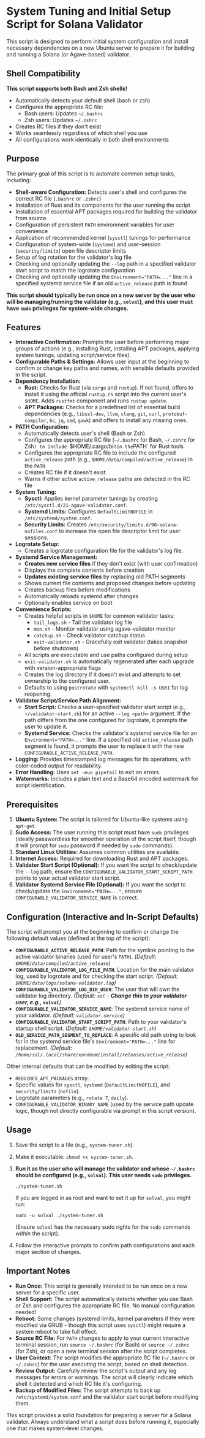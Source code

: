 # System Tuning and Initial Setup Script for Solana Validator

This script is designed to perform initial system configuration and install necessary dependencies on a new Ubuntu server to prepare it for building and running a Solana (or Agave-based) validator.

## Shell Compatibility

**This script supports both Bash and Zsh shells!**

* Automatically detects your default shell (bash or zsh)
* Configures the appropriate RC file:
  * Bash users: Updates `~/.bashrc`
  * Zsh users: Updates `~/.zshrc`
* Creates RC files if they don't exist
* Works seamlessly regardless of which shell you use
* All configurations work identically in both shell environments

## Purpose

The primary goal of this script is to automate common setup tasks, including:
- **Shell-aware Configuration:** Detects user's shell and configures the correct RC file (`.bashrc` or `.zshrc`)
- Installation of Rust and its components for the user running the script
- Installation of essential APT packages required for building the validator from source
- Configuration of persistent `PATH` environment variables for user convenience
- Application of recommended kernel (`sysctl`) tunings for performance
- Configuration of system-wide (`systemd`) and user-session (`security/limits`) open file descriptor limits
- Setup of log rotation for the validator's log file
- Checking and optionally updating the `--log` path in a specified validator start script to match the logrotate configuration
- Checking and optionally updating the `Environment="PATH=..."` line in a specified systemd service file if an old `active_release` path is found

**This script should typically be run once on a new server by the user who will be managing/running the validator (e.g., `solval`), and this user must have `sudo` privileges for system-wide changes.**

## Features

- **Interactive Confirmation:** Prompts the user before performing major groups of actions (e.g., installing Rust, installing APT packages, applying system tunings, updating script/service files).
- **Configurable Paths & Settings:** Allows user input at the beginning to confirm or change key paths and names, with sensible defaults provided in the script.
- **Dependency Installation:**
    - **Rust:** Checks for Rust (via `cargo` and `rustup`). If not found, offers to install it using the official `rustup.rs` script into the current user's `$HOME`. Adds `rustfmt` component and runs `rustup update`.
    - **APT Packages:** Checks for a predefined list of essential build dependencies (e.g., `libssl-dev`, `llvm`, `clang`, `git`, `curl`, `protobuf-compiler`, `bc`, `jq`, `sed`, `gawk`) and offers to install any missing ones.
- **PATH Configuration:**
    - Automatically detects user's shell (Bash or Zsh)
    - Configures the appropriate RC file (`~/.bashrc` for Bash, `~/.zshrc` for Zsh`) to include `$HOME/.cargo/bin` in the `PATH` for Rust tools
    - Configures the appropriate RC file to include the configured `active_release` path (e.g., `$HOME/data/compiled/active_release`) in the `PATH`
    - Creates RC file if it doesn't exist
    - Warns if other active `active_release` paths are detected in the RC file
- **System Tuning:**
    - **Sysctl:** Applies kernel parameter tunings by creating `/etc/sysctl.d/21-agave-validator.conf`.
    - **Systemd Limits:** Configures `DefaultLimitNOFILE` in `/etc/systemd/system.conf`.
    - **Security Limits:** Creates `/etc/security/limits.d/90-solana-nofiles.conf` to increase the open file descriptor limit for user sessions.
- **Logrotate Setup:**
    - Creates a logrotate configuration file for the validator's log file.
- **Systemd Service Management:**
    - **Creates new service files** if they don't exist (with user confirmation)
    - Displays the complete contents before creation
    - **Updates existing service files** by replacing old PATH segments
    - Shows current file contents and proposed changes before updating
    - Creates backup files before modifications
    - Automatically reloads systemd after changes
    - Optionally enables service on boot
- **Convenience Scripts:**
    - Creates helpful scripts in `$HOME` for common validator tasks:
        - `tail_logs.sh` - Tail the validator log file
        - `mon.sh` - Monitor validator using agave-validator monitor
        - `catchup.sh` - Check validator catchup status
        - `exit-validator.sh` - Gracefully exit validator (takes snapshot before shutdown)
    - All scripts are executable and use paths configured during setup
    - `exit-validator.sh` is automatically regenerated after each upgrade with version-appropriate flags
    - Creates the log directory if it doesn't exist and attempts to set ownership to the configured user.
    - Defaults to using `postrotate` with `systemctl kill -s USR1` for log reopening.
- **Validator Script/Service Path Alignment:**
    - **Start Script:** Checks a user-specified validator start script (e.g., `~/validator-start.sh`) for an active `--log <path>` argument. If the path differs from the one configured for logrotate, it prompts the user to update it.
    - **Systemd Service:** Checks the validator's systemd service file for an `Environment="PATH=..."` line. If a specified old `active_release` path segment is found, it prompts the user to replace it with the new `CONFIGURABLE_ACTIVE_RELEASE_PATH`.
- **Logging:** Provides timestamped log messages for its operations, with color-coded output for readability.
- **Error Handling:** Uses `set -euo pipefail` to exit on errors.
- **Watermarks:** Includes a plain text and a Base64 encoded watermark for script identification.

## Prerequisites

1.  **Ubuntu System:** The script is tailored for Ubuntu-like systems using `apt-get`.
2.  **Sudo Access:** The user running this script must have `sudo` privileges (ideally passwordless for smoother operation of the script itself, though it will prompt for `sudo` password if needed by `sudo` commands).
3.  **Standard Linux Utilities:** Assumes common utilities are available.
4.  **Internet Access:** Required for downloading Rust and APT packages.
5.  **Validator Start Script (Optional):** If you want the script to check/update the `--log` path, ensure the `CONFIGURABLE_VALIDATOR_START_SCRIPT_PATH` points to your actual validator start script.
6.  **Validator Systemd Service File (Optional):** If you want the script to check/update the `Environment="PATH=..."`, ensure `CONFIGURABLE_VALIDATOR_SERVICE_NAME` is correct.

## Configuration (Interactive and In-Script Defaults)

The script will prompt you at the beginning to confirm or change the following default values (defined at the top of the script):

- **`CONFIGURABLE_ACTIVE_RELEASE_PATH`**: Path for the symlink pointing to the active validator binaries (used for user's `PATH`).
  *(Default: `$HOME/data/compiled/active_release`)*
- **`CONFIGURABLE_VALIDATOR_LOG_FILE_PATH`**: Location for the main validator log, used by logrotate and for checking the start script.
  *(Default: `$HOME/data/logs/solana-validator.log`)*
- **`CONFIGURABLE_VALIDATOR_LOG_DIR_USER`**: The user that will own the validator log directory.
  *(Default: `sol` - **Change this to your validator user, e.g., `solval`**)*
- **`CONFIGURABLE_VALIDATOR_SERVICE_NAME`**: The systemd service name of your validator.
  *(Default: `validator.service`)*
- **`CONFIGURABLE_VALIDATOR_START_SCRIPT_PATH`**: Path to your validator's startup shell script.
  *(Default: `$HOME/validator-start.sh`)*
- **`OLD_SERVICE_PATH_SEGMENT_TO_REPLACE`**: A specific old path string to look for in the systemd service file's `Environment="PATH=..."` line for replacement.
  *(Default: `/home/sol/.local/share/xandeum/install/releases/active_release`)*

Other internal defaults that can be modified by editing the script:
- `REQUIRED_APT_PACKAGES` array.
- Specific values for `sysctl`, `systemd` (`DefaultLimitNOFILE`), and `security/limits` (`nofile`).
- Logrotate parameters (e.g., `rotate 7`, `daily`).
- `CONFIGURABLE_VALIDATOR_BINARY_NAME` (used by the service path update logic, though not directly configurable via prompt in this script version).

## Usage

1.  Save the script to a file (e.g., `system-tuner.sh`).
2.  Make it executable: `chmod +x system-tuner.sh`.
3.  **Run it as the user who will manage the validator and whose `~/.bashrc` should be configured (e.g., `solval`). This user needs `sudo` privileges.**
    ```
    ./system-tuner.sh
    ```
    If you are logged in as root and want to set it up for `solval`, you might run:
    ```
    sudo -u solval ./system-tuner.sh
    ```
    (Ensure `solval` has the necessary sudo rights for the `sudo` commands *within* the script).

4.  Follow the interactive prompts to confirm path configurations and each major section of changes.

## Important Notes

* **Run Once:** This script is generally intended to be run once on a new server for a specific user.
* **Shell Support:** The script automatically detects whether you use Bash or Zsh and configures the appropriate RC file. No manual configuration needed!
* **Reboot:** Some changes (systemd limits, kernel parameters if they were modified via GRUB - though this script uses `sysctl`) might require a system reboot to take full effect.
* **Source RC File:** For `PATH` changes to apply to your current interactive terminal session, run `source ~/.bashrc` (for Bash) or `source ~/.zshrc` (for Zsh), or open a new terminal session after the script completes.
* **User Context:** The script modifies the appropriate RC file (`~/.bashrc` or `~/.zshrc`) for the user *executing* the script, based on shell detection.
* **Review Output:** Carefully review the script's output and any log messages for errors or warnings. The script will clearly indicate which shell it detected and which RC file it's configuring.
* **Backup of Modified Files:** The script attempts to back up `/etc/systemd/system.conf` and the validator start script before modifying them.

This script provides a solid foundation for preparing a server for a Solana validator. Always understand what a script does before running it, especially one that makes system-level changes.
